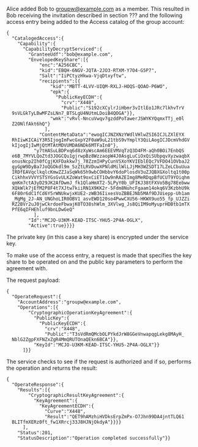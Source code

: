 
Alice added Bob to groupw@example.com as a member. This resulted in Bob receiving the
invitation described in section ??? and the following access entry being added
to the Access catalog of the group account:

~~~~
{
  "CatalogedAccess":{
    "Capability":{
      "CapabilityDecryptServiced":{
        "GranteeUdf":"bob@example.com",
        "EnvelopedKeyShare":[{
            "enc":"A256CBC",
            "kid":"EBQH-6NGV-JQTA-2JO3-RTXM-Y7O4-G5P7",
            "Salt":"IiPCtyzHkwa-VjqDtxyftw",
            "recipients":[{
                "kid":"MBTT-4LVV-UIQM-RXLJ-HOQS-QOAO-P6WO",
                "epk":{
                  "PublicKeyECDH":{
                    "crv":"X448",
                    "Public":"S192cXCylrJiHbmr3vItlEo1JRc7lkhvTrV
  9sVLGkTyLBwMFZsLNn7_BTSLgU4NUtmLDoiB4QOGA"}},
                "wmk":"vRvl-NncuVwqv7gzddPoTawerJSWYKYQqmxTTj_e0l
  Z2ONlfAkt6hQ"}
              ],
            "ContentMetaData":"ewogICJNZXNzYWdlVHlwZSI6ICJLZXlEYX
  RhIiwKICAiY3R5IjogImFwcGxpY2F0aW9uL21tbS9vYmplY3QiLAogICJDcmVhdGV
  kIjogIjIwMjQtMTAtMDVUMDA6NDk6MTFaIn0"},
          "y7tHASuLBDPxq6d8zXyWscAm6EEEVMVqTzQ3D4FM-aQh0BOi7EnbQS
  e6B_7MYVLQoZtd3JOGCQu1gjrwpBz8WzzaopW4J0AsgLuCiOxQiSUbpqvXyzwaqbX
  onusNcp2Ih0fCgjKXFDakkw7j_78ZzmIHPyCunVSXoYKVIEblEQc7VFDO41OVbaJ2
  gyGpW9DyBa7JoQGOkdl9m_5zZtLRVDuwXPNldMilWlLJjMH3WZSDT17LZeLCbuUua
  IRDfEAVqclkqlcKmwZZJaSqWk65h9wbCOHbbvY6doPlosdV3uZJQBXGXoltq1t00p
  CikhhxVVVYSTSYGsGvULKZoWat9oxCiET1Ow9nRAZEImg8MeRDqpBfUCUT9YOiqhm
  qmKm7ctA3yD29JK2AfDwmJ_fk1QlaHmXT2-5LPyY0b_UFIKJ38tFXVo5Bg78Eebww
  XQkWlk7jEfM2P8F4t7XJtw7kiiRN1X9KK2r-5Fdm8NuhcFgaam14okq6V3KzbhU9k
  6F80r6dC1fCd6Y5rWNUkwjxKUE2-zWB36IixesVoZBBEJNb5MAf9DJUiepp-Uh1am
  _MgMg_2J-AN_UNGhoLIR0OBV1_asvEWD120so4PwwCXU56-HKWX9uo55_fp_UJZZi
  RZ2BVr2uJ0jwCkrdoeFbwajK0TO38shWlm_3XVlwg_Js8QiIM9oMyuprHDBtb1mTX
  PfE6qIFHEhluf9bnLDwGeQ"
          ],
        "Id":"MCJO-U3KM-KEAD-ITSC-YHU5-2P4A-OGLX",
        "Active":true}}}}
~~~~

The private key (in this case a key share) is encrypted under the service key.

To make use of the access entry, a request is made that specifies the key share
to be operated on and the public key parameters to perform the agreement with.

The request payload:


~~~~
{
  "OperateRequest":{
    "AccountAddress":"groupw@example.com",
    "Operations":[{
        "CryptographicOperationKeyAgreement":{
          "PublicKey":{
            "PublicKeyECDH":{
              "crv":"X448",
              "Public":"T3sVdRmQMcbOLPYkdJrW8GGeVnwapqgLekg8MAyH_
  NblG2ZgpFXFNZxZgR4MmQRUTOnaQEkn6BCA"}},
          "KeyId":"MCJO-U3KM-KEAD-ITSC-YHU5-2P4A-OGLX"}}
      ]}}
~~~~


The service checks to see if the request is authorized and if so, performs the
operation and returns the result:


~~~~
{
  "OperateResponse":{
    "Results":[{
        "CryptographicResultKeyAgreement":{
          "KeyAgreement":{
            "KeyAgreementECDH":{
              "Curve":"X448",
              "Result":"QET9hAMzhiHVDksErpZmPx-O7Jhn99DA4jntTLQ61
  BLITfmXERz0ft_fw1XRrcj33J8HJNjOkdyA"}}}}
      ],
    "Status":201,
    "StatusDescription":"Operation completed successfully"}}
~~~~

